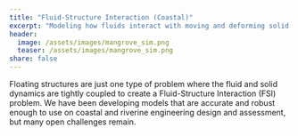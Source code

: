 ```yaml
---
title: "Fluid-Structure Interaction (Coastal)"
excerpt: "Modeling how fluids interact with moving and deforming solid structures."
header:
  image: /assets/images/mangrove_sim.png
  teaser: /assets/images/mangrove_sim.png
share: false
---
```


Floating structures are just one type of problem where the fluid and
solid dynamics are tightly coupled to create a Fluid-Structure
Interaction (FSI) problem. We have been developing models that are
accurate and robust enough to use on coastal and riverine engineering
design and assessment, but many open challenges remain.


